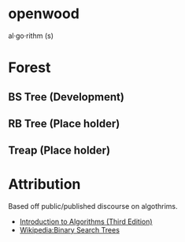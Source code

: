 # openwood
al·go·rithm (s)

# Forest
## BS Tree (Development)
## RB Tree (Place holder)
## Treap   (Place holder)

# Attribution
Based off public/published discourse on algothrims.
* [Introduction to Algorithms (Third Edition)](https://mitpress.mit.edu/books/introduction-algorithms-third-edition)
* [Wikipedia:Binary Search Trees](https://en.wikipedia.org/wiki/Binary_search_tree#Operations)


